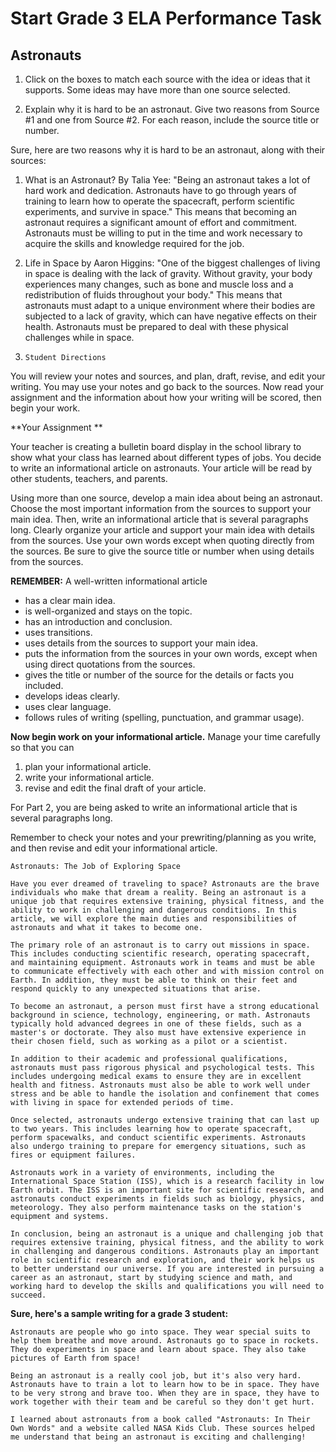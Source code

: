 #  Start Grade 3 ELA Performance Task

##  Astronauts 

1. Click on the boxes to match each source with the idea or ideas that it supports. Some ideas may have more than one source selected.

2. Explain why it is hard to be an astronaut. Give two reasons from Source #1 and one from Source #2. For each reason, include the source title or number. 

Sure, here are two reasons why it is hard to be an astronaut, along with their sources:

1. What is an Astronaut? By Talia Yee: "Being an astronaut takes a lot of hard work and dedication. Astronauts have to go through years of training to learn how to operate the spacecraft, perform scientific experiments, and survive in space." This means that becoming an astronaut requires a significant amount of effort and commitment. Astronauts must be willing to put in the time and work necessary to acquire the skills and knowledge required for the job.

2. Life in Space by Aaron Higgins: "One of the biggest challenges of living in space is dealing with the lack of gravity. Without gravity, your body experiences many changes, such as bone and muscle loss and a redistribution of fluids throughout your body." This means that astronauts must adapt to a unique environment where their bodies are subjected to a lack of gravity, which can have negative effects on their health. Astronauts must be prepared to deal with these physical challenges while in space.

3.     Student Directions

You will review your notes and sources, and plan, draft, revise, and edit your writing. You may use your notes and go back to the sources. Now read your assignment and the information about how your writing will be scored, then begin your work.

**Your Assignment **

Your teacher is creating a bulletin board display in the school library to show what your class has learned about different types of jobs. You decide to write an informational article on astronauts. Your article will be read by other students, teachers, and parents.

Using more than one source, develop a main idea about being an astronaut. Choose the most important information from the sources to support your main idea. Then, write an informational article that is several paragraphs long. Clearly organize your article and support your main idea with details from the sources. Use your own words except when quoting directly from the sources. Be sure to give the source title or number when using details from the sources.

**REMEMBER:** A well-written informational article
-   has a clear main idea.
-   is well-organized and stays on the topic.
-   has an introduction and conclusion.
-   uses transitions.
-   uses details from the sources to support your main idea.
-   puts the information from the sources in your own words, except when using direct quotations from the sources.
-   gives the title or number of the source for the details or facts you included.
-   develops ideas clearly.
-   uses clear language.
-   follows rules of writing (spelling, punctuation, and grammar usage).

**Now begin work on your informational article.** Manage your time carefully so that you can
1. plan your informational article.
2. write your informational article.
3. revise and edit the final draft of your article.

For Part 2, you are being asked to write an informational article that is several paragraphs long.

Remember to check your notes and your prewriting/planning as you write, and then revise and edit your informational article. 

```
Astronauts: The Job of Exploring Space

Have you ever dreamed of traveling to space? Astronauts are the brave individuals who make that dream a reality. Being an astronaut is a unique job that requires extensive training, physical fitness, and the ability to work in challenging and dangerous conditions. In this article, we will explore the main duties and responsibilities of astronauts and what it takes to become one.

The primary role of an astronaut is to carry out missions in space. This includes conducting scientific research, operating spacecraft, and maintaining equipment. Astronauts work in teams and must be able to communicate effectively with each other and with mission control on Earth. In addition, they must be able to think on their feet and respond quickly to any unexpected situations that arise.

To become an astronaut, a person must first have a strong educational background in science, technology, engineering, or math. Astronauts typically hold advanced degrees in one of these fields, such as a master's or doctorate. They also must have extensive experience in their chosen field, such as working as a pilot or a scientist.

In addition to their academic and professional qualifications, astronauts must pass rigorous physical and psychological tests. This includes undergoing medical exams to ensure they are in excellent health and fitness. Astronauts must also be able to work well under stress and be able to handle the isolation and confinement that comes with living in space for extended periods of time.

Once selected, astronauts undergo extensive training that can last up to two years. This includes learning how to operate spacecraft, perform spacewalks, and conduct scientific experiments. Astronauts also undergo training to prepare for emergency situations, such as fires or equipment failures.

Astronauts work in a variety of environments, including the International Space Station (ISS), which is a research facility in low Earth orbit. The ISS is an important site for scientific research, and astronauts conduct experiments in fields such as biology, physics, and meteorology. They also perform maintenance tasks on the station's equipment and systems.

In conclusion, being an astronaut is a unique and challenging job that requires extensive training, physical fitness, and the ability to work in challenging and dangerous conditions. Astronauts play an important role in scientific research and exploration, and their work helps us to better understand our universe. If you are interested in pursuing a career as an astronaut, start by studying science and math, and working hard to develop the skills and qualifications you will need to succeed.
```

**Sure, here's a sample writing for a grade 3 student:**

```
Astronauts are people who go into space. They wear special suits to help them breathe and move around. Astronauts go to space in rockets. They do experiments in space and learn about space. They also take pictures of Earth from space!

Being an astronaut is a really cool job, but it's also very hard. Astronauts have to train a lot to learn how to be in space. They have to be very strong and brave too. When they are in space, they have to work together with their team and be careful so they don't get hurt.

I learned about astronauts from a book called "Astronauts: In Their Own Words" and a website called NASA Kids Club. These sources helped me understand that being an astronaut is exciting and challenging!
```